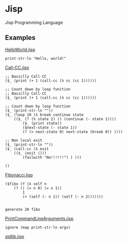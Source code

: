 # Jisp
Jisp Programming Language

## Examples

[HelloWorld.jisp](Examples/HelloWorld.jisp)
```
print-str-ln "Hello, world!"
```

[Call-CC.jisp](Examples/Call-CC.jisp)
```
;; Basiclly Call-CC
($_ (print (+ 1 (call-cc (λ cc (cc 1))))))

;; Count down by loop function
;; Basiclly Call-CC
($_ (print (+ 1 (call-cc (λ cc (cc 1))))))

;; Count down by loop function
($_ (print-str-ln ""))
($_ (loop 10 (λ break continue state 
	(($_ (? (% state 2) () (continue (- state 1))))
		($_ (print state))
		($next-state (- state 1))
		(? (> next-state 0) next-state (break 0)) ))))

;; Non local exit
($_ (print-str-ln ""))
($_ (call-cc (λ exit 
	(($_ (exit ()))
		(failwith "No!!!!!!") ) )))

()

```

[Fibonacci.jisp](Examples/Fibonacci.jisp)
```
($fibo (Y (λ self n 
    (? (| (= n 0) (= n 1)) 
        1
        (+ (self (- n 1)) (self (- n 2)))))))


generate 20 fibo
```

[PrintCommandLineArguments.jisp](Examples/PrintCommandLineArguments.jisp)
```
ignore (map print-str-ln argv)
```

[stdlib.jisp](Jisp/stdlib.jisp)
